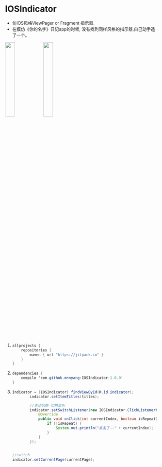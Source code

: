 # IOSIndicator
- 仿IOS风格ViewPager or Fragment 指示器.
- 在模仿《你的名字》日记app的时候, 没有找到同样风格的指示器,自己动手造了一个。

<img src="https://github.com/mnnyang/IOSIndicator/blob/master/screenshot/screenshot1.png" width="25%" /><img src="https://github.com/mnnyang/IOSIndicator/blob/master/screenshot/screenshot2.png" width="25%" />

1.  
    ```java
    allprojects {
        repositories {
            maven { url "https://jitpack.io" }
        }
    }
    ```
    
2. 
    ```java
    dependencies {
        compile 'com.github.mnnyang:IOSIndicator:1.0.0'
    }
    ```
    
3. 
    ```java
    indicator = (IOSIndicator) findViewById(R.id.indicator);
            indicator.setItemTitles(titles);
    
            //主动切换 切换监听
            indicator.setSwitchListener(new IOSIndicator.ClickListener() {
                @Override
                public void onClick(int currentIndex, boolean isRepeat) {
                    if (!isRepeat) {
                        System.out.println("点击了--" + currentIndex);
                    }
                }
            });
         
         
    //switch
    indicator.setCurrentPage(currentPage);
```